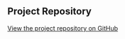 ## Project Repository
[View the project repository on GitHub](https://KHAYO-zen.github.io/cvproject/)


